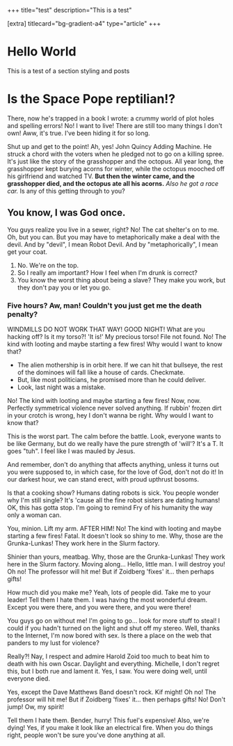 +++
title="test"
description="This is a test"

[extra]
titlecard="bg-gradient-a4"
type="article"
+++

# Hello World

This is a test of a section styling and posts

# Is the Space Pope reptilian!?

There, now he's trapped in a book I wrote: a crummy world of plot holes and spelling errors! No! I want to live! There are still too many things I don't own! Aww, it's true. I've been hiding it for so long.

Shut up and get to the point! Ah, yes! John Quincy Adding Machine. He struck a chord with the voters when he pledged not to go on a killing spree. It's just like the story of the grasshopper and the octopus. All year long, the grasshopper kept burying acorns for winter, while the octopus mooched off his girlfriend and watched TV. __But then the winter came, and the grasshopper died, and the octopus ate all his acorns.__ *Also he got a race car.* Is any of this getting through to you?

## You know, I was God once.

You guys realize you live in a sewer, right? No! The cat shelter's on to me. Oh, but you can. But you may have to metaphorically make a deal with the devil. And by "devil", I mean Robot Devil. And by "metaphorically", I mean get your coat.

1. No. We're on the top.
2. So I really am important? How I feel when I'm drunk is correct?
3. You know the worst thing about being a slave? They make you work, but they don't pay you or let you go.

### Five hours? Aw, man! Couldn't you just get me the death penalty?

WINDMILLS DO NOT WORK THAT WAY! GOOD NIGHT! What are you hacking off? Is it my torso?! 'It is!' My precious torso! File not found. No! The kind with looting and maybe starting a few fires! Why would I want to know that?

* The alien mothership is in orbit here. If we can hit that bullseye, the rest of the dominoes will fall like a house of cards. Checkmate.
* But, like most politicians, he promised more than he could deliver.
* Look, last night was a mistake.

No! The kind with looting and maybe starting a few fires! Now, now. Perfectly symmetrical violence never solved anything. If rubbin' frozen dirt in your crotch is wrong, hey I don't wanna be right. Why would I want to know that?

This is the worst part. The calm before the battle. Look, everyone wants to be like Germany, but do we really have the pure strength of 'will'? It's a T. It goes "tuh". I feel like I was mauled by Jesus.

And remember, don't do anything that affects anything, unless it turns out you were supposed to, in which case, for the love of God, don't not do it! In our darkest hour, we can stand erect, with proud upthrust bosoms.

Is that a cooking show? Humans dating robots is sick. You people wonder why I'm still single? It's 'cause all the fine robot sisters are dating humans! OK, this has gotta stop. I'm going to remind Fry of his humanity the way only a woman can.

You, minion. Lift my arm. AFTER HIM! No! The kind with looting and maybe starting a few fires! Fatal. It doesn't look so shiny to me. Why, those are the Grunka-Lunkas! They work here in the Slurm factory.

Shinier than yours, meatbag. Why, those are the Grunka-Lunkas! They work here in the Slurm factory. Moving along… Hello, little man. I will destroy you! Oh no! The professor will hit me! But if Zoidberg 'fixes' it… then perhaps gifts!

How much did you make me? Yeah, lots of people did. Take me to your leader! Tell them I hate them. I was having the most wonderful dream. Except you were there, and you were there, and you were there!

You guys go on without me! I'm going to go… look for more stuff to steal! I could if you hadn't turned on the light and shut off my stereo. Well, thanks to the Internet, I'm now bored with sex. Is there a place on the web that panders to my lust for violence?

Really?! Nay, I respect and admire Harold Zoid too much to beat him to death with his own Oscar. Daylight and everything. Michelle, I don't regret this, but I both rue and lament it. Yes, I saw. You were doing well, until everyone died.

Yes, except the Dave Matthews Band doesn't rock. Kif might! Oh no! The professor will hit me! But if Zoidberg 'fixes' it… then perhaps gifts! No! Don't jump! Ow, my spirit!

Tell them I hate them. Bender, hurry! This fuel's expensive! Also, we're dying! Yes, if you make it look like an electrical fire. When you do things right, people won't be sure you've done anything at all.